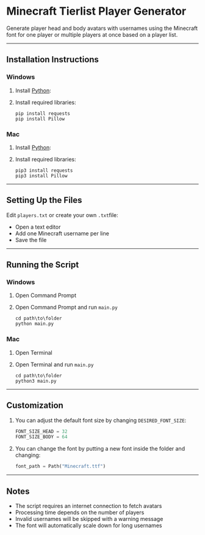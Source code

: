 # Minecraft Tierlist Player Generator
Generate player head and body avatars with usernames using the Minecraft font for one player or multiple players at once based on a player list.

---



## Installation Instructions

### Windows

1. Install [Python](https://www.python.org/downloads/):

2. Install required libraries:
     ```
     pip install requests
     pip install Pillow
     ```


### Mac

1. Install [Python](https://www.python.org/downloads/):

2. Install required libraries:
     ```
     pip3 install requests
     pip3 install Pillow
     ```

---


## Setting Up the Files

Edit `players.txt` or create your own `.txt`file:
   - Open a text editor
   - Add one Minecraft username per line
   - Save the file

---

## Running the Script

### Windows
1. Open Command Prompt

2. Open Command Prompt and run `main.py`
     ```
     cd path\to\folder
     python main.py
     ```

### Mac
1. Open Terminal

2. Open Terminal and run `main.py`
     ```
     cd path\to\folder
     python3 main.py
     ```
---


## Customization
1. You can adjust the default font size by changing `DESIRED_FONT_SIZE`:

   ```python
   FONT_SIZE_HEAD = 32
   FONT_SIZE_BODY = 64
   ```

2. You can change the font by putting a new font inside the folder and changing:

   ```python
   font_path = Path("Minecraft.ttf")
   ```

---

## Notes
- The script requires an internet connection to fetch avatars
- Processing time depends on the number of players
- Invalid usernames will be skipped with a warning message
- The font will automatically scale down for long usernames
